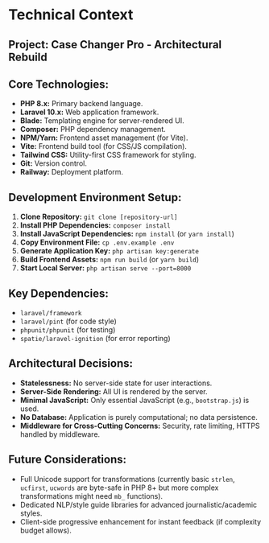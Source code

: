 # Technical Context

## Project: Case Changer Pro - Architectural Rebuild

## Core Technologies:
-   **PHP 8.x:** Primary backend language.
-   **Laravel 10.x:** Web application framework.
-   **Blade:** Templating engine for server-rendered UI.
-   **Composer:** PHP dependency management.
-   **NPM/Yarn:** Frontend asset management (for Vite).
-   **Vite:** Frontend build tool (for CSS/JS compilation).
-   **Tailwind CSS:** Utility-first CSS framework for styling.
-   **Git:** Version control.
-   **Railway:** Deployment platform.

## Development Environment Setup:
1.  **Clone Repository:** `git clone [repository-url]`
2.  **Install PHP Dependencies:** `composer install`
3.  **Install JavaScript Dependencies:** `npm install` (or `yarn install`)
4.  **Copy Environment File:** `cp .env.example .env`
5.  **Generate Application Key:** `php artisan key:generate`
6.  **Build Frontend Assets:** `npm run build` (or `yarn build`)
7.  **Start Local Server:** `php artisan serve --port=8000`

## Key Dependencies:
-   `laravel/framework`
-   `laravel/pint` (for code style)
-   `phpunit/phpunit` (for testing)
-   `spatie/laravel-ignition` (for error reporting)

## Architectural Decisions:
-   **Statelessness:** No server-side state for user interactions.
-   **Server-Side Rendering:** All UI is rendered by the server.
-   **Minimal JavaScript:** Only essential JavaScript (e.g., `bootstrap.js`) is used.
-   **No Database:** Application is purely computational; no data persistence.
-   **Middleware for Cross-Cutting Concerns:** Security, rate limiting, HTTPS handled by middleware.

## Future Considerations:
-   Full Unicode support for transformations (currently basic `strlen`, `ucfirst`, `ucwords` are byte-safe in PHP 8+ but more complex transformations might need `mb_` functions).
-   Dedicated NLP/style guide libraries for advanced journalistic/academic styles.
-   Client-side progressive enhancement for instant feedback (if complexity budget allows).
